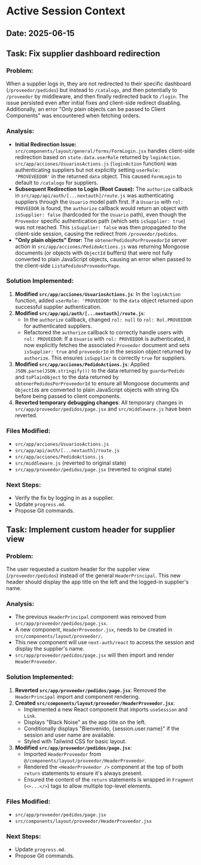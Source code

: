 # Active Session Context

## Date: 2025-06-15

## Task: Fix supplier dashboard redirection

### Problem:
When a supplier logs in, they are not redirected to their specific dashboard (`/proveedor/pedidos`) but instead to `/catalogo`, and then potentially to `/proveedor` by middleware, and then finally redirected back to `/login`. The issue persisted even after initial fixes and client-side redirect disabling. Additionally, an error "Only plain objects can be passed to Client Components" was encountered when fetching orders.

### Analysis:
- **Initial Redirection Issue:** `src/components/layout/general/forms/FormLogin.jsx` handles client-side redirection based on `state.data.userRole` returned by `loginAction`. `src/app/acciones/UsuariosActions.js` (`loginAction` function) was authenticating suppliers but not explicitly setting `userRole: 'PROVEVEEDOR'` in the returned `data` object. This caused `FormLogin` to default to `/catalogo` for suppliers.
- **Subsequent Redirection to Login (Root Cause):** The `authorize` callback in `src/app/api/auth/[...nextauth]/route.js` was authenticating suppliers through the `Usuario` model path first. If a `Usuario` with `rol: PROVEEDOR` is found, the `authorize` callback would return an object with `isSupplier: false` (hardcoded for the `Usuario` path), even though the `Proveedor` specific authentication path (which sets `isSupplier: true`) was not reached. This `isSupplier: false` was then propagated to the client-side session, causing the redirect from `/proveedor/pedidos`.
- **"Only plain objects" Error:** The `obtenerPedidosPorProveedorId` server action in `src/app/acciones/PedidoActions.js` was returning Mongoose documents (or objects with `ObjectId` buffers) that were not fully converted to plain JavaScript objects, causing an error when passed to the client-side `ListaPedidosProveedorPage`.

### Solution Implemented:
1.  **Modified `src/app/acciones/UsuariosActions.js`**: In the `loginAction` function, added `userRole: 'PROVEEDOR'` to the `data` object returned upon successful supplier authentication.
2.  **Modified `src/app/api/auth/[...nextauth]/route.js`**:
    *   In the `authorize` callback, changed `rol: null` to `rol: Rol.PROVEEDOR` for authenticated suppliers.
    *   Refactored the `authorize` callback to correctly handle users with `rol: PROVEEDOR`: If a `Usuario` with `rol: PROVEEDOR` is authenticated, it now explicitly fetches the associated `Proveedor` document and sets `isSupplier: true` and `proveedorId` in the session object returned by `authorize`. This ensures `isSupplier` is correctly `true` for suppliers.
3.  **Modified `src/app/acciones/PedidoActions.js`**: Applied `JSON.parse(JSON.stringify())` to the data returned by `guardarPedido` and `toPlainObject` to the data returned by `obtenerPedidosPorProveedorId` to ensure all Mongoose documents and `ObjectId`s are converted to plain JavaScript objects with string IDs before being passed to client components.
4.  **Reverted temporary debugging changes**: All temporary changes in `src/app/proveedor/pedidos/page.jsx` and `src/middleware.js` have been reverted.

### Files Modified:
- `src/app/acciones/UsuariosActions.js`
- `src/app/api/auth/[...nextauth]/route.js`
- `src/app/acciones/PedidoActions.js`
- `src/middleware.js` (reverted to original state)
- `src/app/proveedor/pedidos/page.jsx` (reverted to original state)

### Next Steps:
- Verify the fix by logging in as a supplier.
- Update `progress.md`.
- Propose Git commands.

## Task: Implement custom header for supplier view

### Problem:
The user requested a custom header for the supplier view (`/proveedor/pedidos`) instead of the general `HeaderPrincipal`. This new header should display the app title on the left and the logged-in supplier's name.

### Analysis:
- The previous `HeaderPrincipal` component was removed from `src/app/proveedor/pedidos/page.jsx`.
- A new component, `HeaderProveedor.jsx`, needs to be created in `src/components/layout/proveedor/`.
- This new component will use `next-auth/react` to access the session and display the supplier's name.
- `src/app/proveedor/pedidos/page.jsx` will then import and render `HeaderProveedor`.

### Solution Implemented:
1.  **Reverted `src/app/proveedor/pedidos/page.jsx`**: Removed the `HeaderPrincipal` import and component rendering.
2.  **Created `src/components/layout/proveedor/HeaderProveedor.jsx`**:
    *   Implemented a new React component that imports `useSession` and `Link`.
    *   Displays "Black Noise" as the app title on the left.
    *   Conditionally displays "Bienvenido, {session.user.name}" if the session and user name are available.
    *   Styled with Tailwind CSS for basic layout.
3.  **Modified `src/app/proveedor/pedidos/page.jsx`**:
    *   Imported `HeaderProveedor` from `@/components/layout/proveedor/HeaderProveedor`.
    *   Rendered the `<HeaderProveedor />` component at the top of both `return` statements to ensure it's always present.
    *   Ensured the content of the `return` statements is wrapped in `Fragment` (`<>...</>`) tags to allow multiple top-level elements.

### Files Modified:
- `src/app/proveedor/pedidos/page.jsx`
- `src/components/layout/proveedor/HeaderProveedor.jsx`

### Next Steps:
- Update `progress.md`.
- Propose Git commands.
